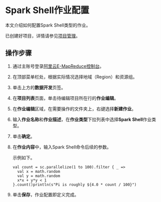 # Spark Shell作业配置

本文介绍如何配置Spark Shell类型的作业。

已创建好项目，详情请参见[项目管理](/intl.zh-CN/数据开发/项目管理.md)。

## 操作步骤

1.  通过主账号登录[阿里云E-MapReduce控制台](https://emr.console.aliyun.com)。

2.  在顶部菜单栏处，根据实际情况选择地域（Region）和资源组。

3.  单击上方的**数据开发**页签。

4.  在**项目列表**页面，单击待编辑项目所在行的**作业编辑**。

5.  在**作业编辑**区域，在需要操作的文件夹上，右键选择**新建作业**。

6.  输入**作业名称**和**作业描述**，在**作业类型**下拉列表中选择**Spark Shell**作业类型。

7.  单击**确定**。

8.  在**作业内容**中，输入Spark Shell命令后续的参数。

    示例如下。

    ```
    val count = sc.parallelize(1 to 100).filter { _ =>
      val x = math.random
      val y = math.random
      x*x + y*y < 1
    }.count()println(s"Pi is roughly ${4.0 * count / 100}")
    ```

9.  单击**保存**，作业配置即定义完成。



